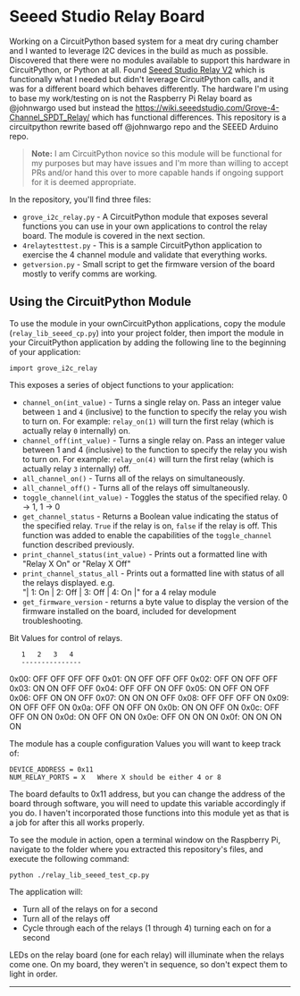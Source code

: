 # Seeed Studio Relay Board

Working on a CircuitPython based system for a meat dry curing chamber and I wanted to leverage I2C devices in the build as much as possible.  Discovered that there were no modules available to support this hardware in CircuitPython, or Python at all.  Found [Seeed Studio Relay V2](https://github.com/johnwargo/seeed-studio-relay-v2) which is functionally what I needed but didn't leverage CircuitPython calls, and it was for a different board which behaves differently.  The hardware I'm using to base my work/testing on is not the Raspberry Pi Relay board as @johnwargo used but instead the https://wiki.seeedstudio.com/Grove-4-Channel_SPDT_Relay/ which has functional differences.  This repository is a circuitpython rewrite based off @johnwargo repo and the SEEED Arduino repo.  

> **Note:** I am CircuitPython novice so this module will be functional for my purposes but may have issues and I'm more than willing to accept PRs and/or hand this over to more capable hands if ongoing support for it is deemed appropriate.

In the repository, you'll find three files:

+	`grove_i2c_relay.py` - A CircuitPython module that exposes several functions you can use in your own applications to control the relay board. The module is covered in the next section.
+	`4relaytesttest.py` - This is a sample CircuitPython application to exercise the 4 channel module and validate that everything works.
+   `getversion.py` - Small script to get the firmware version of the board mostly to verify comms are working.

## Using the CircuitPython Module

To use the module in your ownCircuitPython applications, copy the module (`relay_lib_seeed_cp.py`) into your project folder, then import the module in your CircuitPython application by adding the following line to the beginning of your application:

	import grove_i2c_relay

This exposes a series of object functions to your application:

+	`channel_on(int_value)` - Turns a single relay on. Pass an integer value between `1` and `4` (inclusive) to the function to specify the relay you wish to turn on. For example: `relay_on(1)` will turn the first relay (which is actually relay `0` internally) on.
+	`channel_off(int_value)` - Turns a single relay on. Pass an integer value between 1 and 4 (inclusive) to the function to specify the relay you wish to turn on. For example: `relay_on(4)` will turn the first relay (which is actually relay `3` internally) off.
+	`all_channel_on()` - Turns all of the relays on simultaneously.    
+	`all_channel_off()` - Turns all of the relays off simultaneously.
+	`toggle_channel(int_value)` - Toggles the status of the specified relay. 0 -> 1, 1 -> 0
+	`get_channel_status` - Returns a Boolean value indicating the status of the specified relay. `True` if the relay is on, `false` if the relay is off. This function was added to enable the capabilities of the `toggle_channel` function described previously.
+	`print_channel_status(int_value)` - Prints out a formatted line with "Relay X On" or "Relay X Off"
+	`print_channel_status_all` - Prints out a formatted line with status of all the relays displayed. e.g.  
"| 1: On  | 2: Off | 3: Off | 4: On  |" for a 4 relay module 
+   `get_firmware_version` - returns a byte value to display the version of the firmware installed on the board, included for development troubleshooting.

Bit Values for control of relays.

       1   2   3   4
       ---------------
0x00:  OFF OFF OFF OFF
0x01:  ON  OFF OFF OFF
0x02:  OFF ON  OFF OFF
0x03:  ON  ON  OFF OFF
0x04:  OFF OFF ON  OFF
0x05:  ON  OFF ON  OFF
0x06:  OFF ON  ON  OFF
0x07:  ON  ON  ON  OFF
0x08:  OFF OFF OFF ON
0x09:  ON  OFF OFF ON
0x0a:  OFF ON  OFF ON
0x0b:  ON  ON  OFF ON
0x0c:  OFF OFF ON  ON
0x0d:  ON  OFF ON  ON
0x0e:  OFF ON  ON  ON
0x0f:  ON  ON  ON  ON

The module has a couple configuration Values you will want to keep track of:

	DEVICE_ADDRESS = 0x11
    NUM_RELAY_PORTS = X   Where X should be either 4 or 8  

The board defaults to 0x11 address, but you can change the address of the board through software, you will need to update this variable accordingly if you do. I haven't incorporated those functions into this module yet as that is a job for after this all works properly.

To see the module in action, open a terminal window on the Raspberry Pi, navigate to the folder where you extracted this repository's files, and execute the following command:

	python ./relay_lib_seeed_test_cp.py

The application will:

+	Turn all of the relays on for a second
+	Turn all of the relays off
+	Cycle through each of the relays (1 through 4) turning each on for a second

LEDs on the relay board (one for each relay) will illuminate when the relays come one. On my board, they weren't in sequence, so don't expect them to light in order.

***
